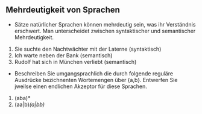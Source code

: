 ## Mehrdeutigkeit von Sprachen

- Sätze natürlicher Sprachen können mehrdeutig sein, was ihr Verständnis erschwert. Man unterscheidet zwischen syntaktischer und semantischer Mehrdeutigkeit.
1. Sie suchte den Nachtwächter mit der Laterne (syntaktisch)
2. Ich warte neben der Bank (semantisch)
3. Rudolf hat sich in München verliebt (semantisch)

- Beschreiben Sie umgangsprachlich die durch folgende reguläre Ausdrücke bezichnenten Wortemengen über {a,b}. Entwerfen Sie jweilse einen endlichen Akzeptor
für diese Sprachen.
1. (aba)*
2. (aa|b)*(a|bb)*



